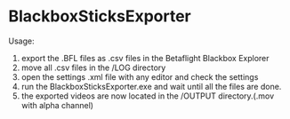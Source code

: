 # BlackboxSticksExporter
Usage:
1. export the .BFL files as .csv files in the Betaflight Blackbox Explorer
2. move all .csv files in the /LOG directory
3. open the settings .xml file with any editor and check the settings
4. run the BlackboxSticksExporter.exe and wait until all the files are done.
5. the exported videos are now located in the /OUTPUT directory.(.mov with alpha channel)

